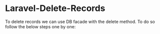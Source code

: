 # Laravel-Delete-Records
To delete records we can use DB facade with the delete method. To do so follow the below steps one by one:
